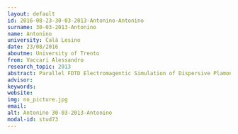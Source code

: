 ```yaml
---
layout: default 
id: 2016-08-23-30-03-2013-Antonino-Antonino
surname: 30-03-2013-Antonino
name: Antonino
university: Calà Lesino
date: 23/08/2016
aboutme: University of Trento
from: Vaccari Alessandro
research_topic: 2013
abstract: Parallel FDTD Electromagentic Simulation of Dispersive Plamonic Nanostructures and Opal Phothonic Crystals in the Optical Frequency Range
advisor: 
keywords: 
website: 
img: no_picture.jpg
email: 
alt: Antonino 30-03-2013-Antonino
modal-id: stud73
---
```

